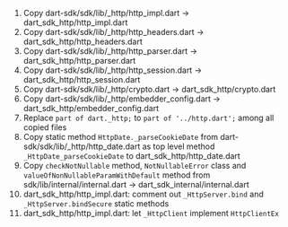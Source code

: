 1. Copy dart-sdk/sdk/lib/_http/http_impl.dart -> dart_sdk_http/http_impl.dart
2. Copy dart-sdk/sdk/lib/_http/http_headers.dart -> dart_sdk_http/http_headers.dart
3. Copy dart-sdk/sdk/lib/_http/http_parser.dart -> dart_sdk_http/http_parser.dart
4. Copy dart-sdk/sdk/lib/_http/http_session.dart -> dart_sdk_http/http_session.dart
5. Copy dart-sdk/sdk/lib/_http/crypto.dart -> dart_sdk_http/crypto.dart
6. Copy dart-sdk/sdk/lib/_http/embedder_config.dart -> dart_sdk_http/embedder_config.dart
7. Replace `part of dart._http;` to `part of '../http.dart';` among all copied files
8. Copy static method `HttpDate._parseCookieDate` from dart-sdk/sdk/lib/_http/http_date.dart as top level method `_HttpDate_parseCookieDate` to dart_sdk_http/http_date.dart
9. Copy `checkNotNullable` method, `NotNullableError` class and `valueOfNonNullableParamWithDefault` method from sdk/lib/internal/internal.dart -> dart_sdk_internal/internal.dart
10. dart_sdk_http/http_impl.dart: comment out `_HttpServer.bind` and `_HttpServer.bindSecure` static methods
11. dart_sdk_http/http_impl.dart: let `_HttpClient` implement `HttpClientEx`
